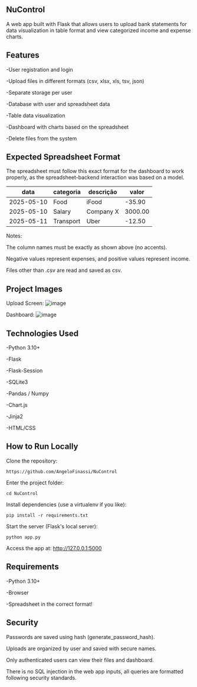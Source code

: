 ## **NuControl**
A web app built with Flask that allows users to upload bank statements for data visualization in table format and view categorized income and expense charts.

## Features
-User registration and login

-Upload files in different formats (csv, xlsx, xls, tsv, json)

-Separate storage per user

-Database with user and spreadsheet data

-Table data visualization

-Dashboard with charts based on the spreadsheet

-Delete files from the system

## Expected Spreadsheet Format
The spreadsheet must follow this exact format for the dashboard to work properly, as the spreadsheet-backend interaction was based on a model.

| data       | categoria | descrição   | valor   |
| ---------- | --------- | ----------- | ------- |
| 2025-05-10 | Food      | iFood       | -35.90  |
| 2025-05-10 | Salary    | Company X   | 3000.00 |
| 2025-05-11 | Transport | Uber        | -12.50  |


Notes:

The column names must be exactly as shown above (no accents).

Negative values represent expenses, and positive values represent income.

Files other than .csv are read and saved as csv.

## Project Images
Upload Screen:
![image](https://github.com/user-attachments/assets/6e717f32-77b1-47df-906d-1776720d1d1a)


Dashboard:
![image](https://github.com/user-attachments/assets/ff0a5bb8-a615-4e31-8690-805cd2e2223c)


## Technologies Used
-Python 3.10+

-Flask

-Flask-Session

-SQLite3

-Pandas / Numpy

-Chart.js

-Jinja2

-HTML/CSS

## How to Run Locally
Clone the repository:

`https://github.com/AngeloFinassi/NuControl`

Enter the project folder:

`cd NuControl`

Install dependencies (use a virtualenv if you like):

`pip install -r requirements.txt`

Start the server (Flask's local server):

`python app.py`

Access the app at: http://127.0.0.1:5000

## Requirements
-Python 3.10+

-Browser

-Spreadsheet in the correct format!

## Security
Passwords are saved using hash (generate_password_hash).

Uploads are organized by user and saved with secure names.

Only authenticated users can view their files and dashboard.

There is no SQL injection in the web app inputs, all queries are formatted following security standards.
